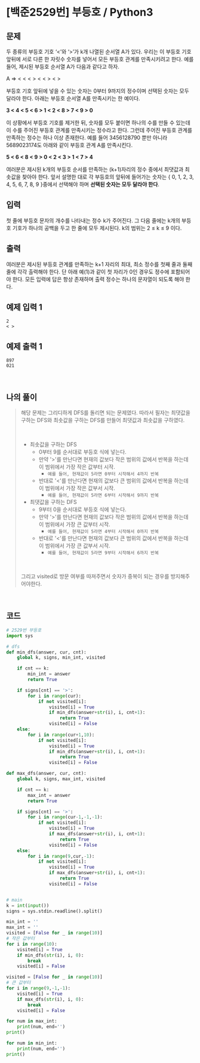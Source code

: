 # [백준2529번] 부등호 / Python3

## 문제

두 종류의 부등호 기호 ‘<’와 ‘>’가 k개 나열된 순서열  A가 있다. 우리는 이 부등호 기호 앞뒤에 서로 다른 한 자릿수 숫자를 넣어서 모든 부등호 관계를 만족시키려고 한다. 예를 들어, 제시된 부등호 순서열 A가 다음과 같다고 하자. 

A =>  < < < > < < > < >

부등호 기호 앞뒤에 넣을 수 있는 숫자는 0부터 9까지의 정수이며 선택된 숫자는 모두 달라야 한다. 아래는 부등호 순서열 A를 만족시키는 한 예이다. 

**3 < 4 < 5 < 6 > 1 < 2 < 8 > 7 < 9 > 0**

이 상황에서 부등호 기호를 제거한 뒤, 숫자를 모두 붙이면 하나의 수를 만들 수 있는데 이 수를 주어진 부등호 관계를 만족시키는 정수라고 한다. 그런데 주어진 부등호 관계를 만족하는 정수는 하나 이상 존재한다. 예를 들어 3456128790 뿐만 아니라 5689023174도 아래와 같이 부등호 관계 A를 만족시킨다. 

**5 < 6 < 8 < 9 > 0 < 2 < 3 > 1 < 7 > 4**

여러분은 제시된 k개의 부등호 순서를 만족하는 (k+1)자리의 정수 중에서 최댓값과 최솟값을 찾아야 한다. 앞서 설명한 대로 각 부등호의 앞뒤에 들어가는 숫자는 { 0, 1, 2, 3, 4, 5, 6, 7, 8, 9 }중에서 선택해야 하며 **선택된 숫자는 모두 달라야 한다**. 

## 입력

첫 줄에 부등호 문자의 개수를 나타내는 정수 k가 주어진다. 그 다음 줄에는 k개의 부등호 기호가 하나의 공백을 두고 한 줄에 모두 제시된다. k의 범위는 2 ≤ k ≤ 9 이다. 

## 출력

여러분은 제시된 부등호 관계를 만족하는 k+1 자리의 최대, 최소 정수를 첫째 줄과 둘째 줄에 각각 출력해야 한다. 단 아래 예(1)과 같이 첫 자리가 0인 경우도 정수에 포함되어야 한다. 모든 입력에 답은 항상 존재하며 출력 정수는 하나의 문자열이 되도록 해야 한다. 

## 예제 입력 1 

```
2
< > 
```

## 예제 출력 1 

```
897
021
```

<br>

## 나의 풀이

> 해당 문제는 그리디하게 DFS를 돌리면 되는 문제였다. 따라서 필자는 최댓값을 구하는 DFS와 최솟값을 구하는 DFS를 만들어 최댓값과 최솟값을 구하였다.
>
> <br>
>
> - 최솟값을 구하는 DFS
>   - 0부터 9를 순서대로 부등호 식에 넣는다.
>   - 만약 '>'를 만난다면 현재의 값보다 작은 범위의 값에서 반복을 하는데 이 범위에서 가장 작은 값부터 시작.
>     - `예를 들어, 현재값이 5라면 0부터 시작해서 4까지 반복`
>   - 반대로 '<'를 만난다면 현재의 값보다 큰 범위의 값에서 반복을 하는데 이 범위에서 가장 작은 값부서 시작.
>     - `예를 들어, 현재값이 5라면 6부터 시작해서 9까지 반복`
> - 최댓값을 구하는 DFS
>   - 9부터 0을 순서대로 부등호 식에 넣는다.
>   - 만약 '>'를 만난다면 현재의 값보다 작은 범위의 값에서 반복을 하는데 이 범위에서 가장 큰 값부터 시작.
>     - `예를 들어, 현재값이 5라면 4부터 시작해서 0까지 반복`
>   - 반대로 '<'를 만난다면 현재의 값보다 큰 범위의 값에서 반복을 하는데 이 범위에서 가장 큰 값부서 시작.
>     - `예를 들어, 현재값이 5라면 9부터 시작해서 6까지 반복`
>
> <br>
>
> 그리고 visited로 방문 여부를 따져주면서 숫자가 중복이 되는 경우를 방지해주어야한다.

<br>

## 코드

```python
# 2529번 부등호
import sys

# dfs
def min_dfs(answer, cur, cnt):
    global k, signs, min_int, visited

    if cnt == k:
        min_int = answer
        return True

    if signs[cnt] == '>':
        for i in range(cur):
            if not visited[i]:
                visited[i] = True
                if min_dfs(answer+str(i), i, cnt+1):
                    return True
                visited[i] = False
    else:
        for i in range(cur+1,10):
            if not visited[i]:
                visited[i] = True
                if min_dfs(answer+str(i), i, cnt+1):
                    return True
                visited[i] = False

def max_dfs(answer, cur, cnt):
    global k, signs, max_int, visited

    if cnt == k:
        max_int = answer
        return True

    if signs[cnt] == '>':
        for i in range(cur-1,-1,-1):
            if not visited[i]:
                visited[i] = True
                if max_dfs(answer+str(i), i, cnt+1):
                    return True
                visited[i] = False
    else:
        for i in range(9,cur,-1):
            if not visited[i]:
                visited[i] = True
                if max_dfs(answer+str(i), i, cnt+1):
                    return True
                visited[i] = False


# main
k = int(input())
signs = sys.stdin.readline().split()

min_int = ''
max_int = ''
visited = [False for _ in range(10)]
# 작은 값부터
for i in range(10):
    visited[i] = True
    if min_dfs(str(i), i, 0):
        break
    visited[i] = False

visited = [False for _ in range(10)]
# 큰 값부터
for i in range(9,-1,-1):
    visited[i] = True
    if max_dfs(str(i), i, 0):
        break
    visited[i] = False

for num in max_int:
    print(num, end='')
print()

for num in min_int:
    print(num, end='')
print()
```

